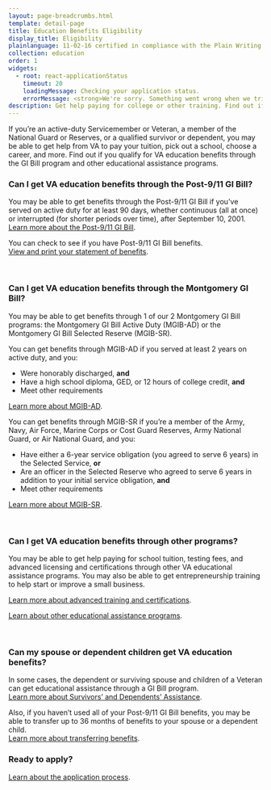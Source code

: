 ```yaml
---
layout: page-breadcrumbs.html
template: detail-page
title: Education Benefits Eligibility 
display_title: Eligibility
plainlanguage: 11-02-16 certified in compliance with the Plain Writing Act
collection: education
order: 1
widgets:
  - root: react-applicationStatus
    timeout: 20
    loadingMessage: Checking your application status.
    errorMessage: <strong>We're sorry. Something went wrong when we tried to load your saved application.</strong><br/>Please try refreshing your browser in a few minutes.
description: Get help paying for college or other training. Find out if you qualify for VA education benefits through the GI Bill and other educational assistance programs.
---
```

<div itemscope itemtype ="http://schema.org/HowTo">
<div class="va-introtext" itemprop="description" >

If you’re an active-duty Servicemember or Veteran, a member of the National Guard or Reserves, or a qualified survivor or dependent, you may be able to get help from VA to pay your tuition, pick out a school, choose a career, and more. Find out if you qualify for VA education benefits through the GI Bill program and other educational assistance programs.

</div>


<div class="feature" markdown="1" itemprop="steps" itemscope itemtype ="http://schema.org/HowToSection">
<h3 itemprop="name">Can I get VA education benefits through the Post-9/11 GI Bill?</h3>
<div itemprop="itemListElement">

You may be able to get benefits through the Post-9/11 GI Bill if you've served on active duty for at least 90 days, whether continuous (all at once) or interrupted (for shorter periods over time), after September 10, 2001. <br>
[Learn more about the Post-9/11 GI Bill](/education/gi-bill/post-9-11/).
<br>

You can check to see if you have Post-9/11 GI Bill benefits. <br>
[View and print your statement of benefits](/education/gi-bill/post-9-11/ch-33-benefit).

</div>

</div><div markdown="0"><br></div>

<div class="feature" markdown="1" itemprop="steps" itemscope itemtype ="http://schema.org/HowToSection">
<h3 itemprop="name">Can I get VA education benefits through the Montgomery GI Bill?</h3>
<div itemprop="itemListElement">
You may be able to get benefits through 1 of our 2 Montgomery GI Bill programs: the Montgomery GI Bill Active Duty (MGIB-AD) or the Montgomery GI Bill Selected Reserve (MGIB-SR).

You can get benefits through MGIB-AD if you served at least 2 years on active duty, and you:
- Were honorably discharged, **and**
- Have a high school diploma, GED, or 12 hours of college credit, **and**
- Meet other requirements

[Learn more about MGIB-AD](/education/gi-bill/montgomery-active-duty/).

You can get benefits through MGIB-SR if you’re a member of the Army, Navy, Air Force, Marine Corps or Cost Guard Reserves, Army National Guard, or Air National Guard, and you:
- Have either a 6-year service obligation (you agreed to serve 6 years) in the Selected Service, **or**
- Are an officer in the Selected Reserve who agreed to serve 6 years in addition to your initial service obligation, **and**
- Meet other requirements

[Learn more about MGIB-SR](/education/gi-bill/montgomery-selected-reserve/).
</div>
</div><div markdown="0"><br></div>


<div class="feature" markdown="1" itemprop="steps" itemscope itemtype ="http://schema.org/HowToSection">
<h3 itemprop="name"> Can I get VA education benefits through other programs?</h3>
<div itemprop="itemListElement">
You may be able to get help paying for school tuition, testing fees, and advanced licensing and certifications through other VA educational assistance programs. You may also be able to get entrepreneurship training to help start or improve a small business. 


[Learn more about advanced training and certifications](/education/advanced-training-and-certifications/).

[Learn about other educational assistance programs](/education/other-educational-assistance-programs/).
</div>
</div><div markdown="0"><br></div>

<div class="feature" markdown="1" itemprop ="steps" itemscope itemtype ="http://schema.org/HowToSection">
<h3 itemprop="name"> Can my spouse or dependent children get VA education benefits?</h3>
<div itemprop="itemListElement">

In some cases, the dependent or surviving spouse and children of a Veteran can get educational assistance through a GI Bill program. <br> [Learn more about Survivors’ and Dependents’ Assistance](/education/gi-bill/survivors-dependent-assistance/).

Also, if you haven’t used all of your Post-9/11 GI Bill benefits, you may be able to transfer up to 36 months of benefits to your spouse or a dependent child. <br> [Learn more about transferring benefits](/education/gi-bill/transfer/).

</div>
</div>

### Ready to apply?

<div id="react-applicationStatus"></div>

[Learn about the application process](/education/apply).

<div markdown="0"><br></div>
</div>

